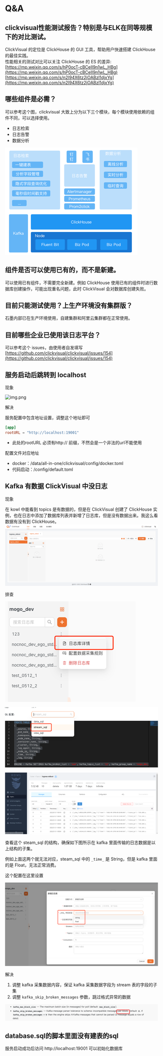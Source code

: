 # Q&A

## clickvisual性能测试报告？特别是与ELK在同等规模下的对比测试。
ClickVisual 的定位是 ClickHouse 的 GUI 工具，帮助用户快速搭建 ClickHouse 的最佳实践。  
性能相关的测试对比可以关注 ClickHouse 的 ES 的差异: 
[https://mp.weixin.qq.com/s/hP0ocT-cBCeIl9n1wL_HBg](https://mp.weixin.qq.com/s/hP0ocT-cBCeIl9n1wL_HBg)
[https://mp.weixin.qq.com/s/n2I94X6tz2jOABzl1djxYg](https://mp.weixin.qq.com/s/n2I94X6tz2jOABzl1djxYg)

## 哪些组件是必需？
可以参考这个图，clickvisual 大致上分为以下三个模块，每个模块使用依赖的组件不同，可以选择使用。
- 日志检索
- 日志告警
- 数据分析

![img.png](../../images/qa-3.png)

## 组件是否可以使用已有的，而不是新建。
可以使用已有组件，不需要完全新建。例如 ClickHouse 使用已有的组件时进行数据库创建操作，可能出现重名问题，此时 ClickVisual 会对数据库创建失败。

## 目前只能测试使用？上生产环境没有集群版？
石墨内部已在生产环境使用，自建集群和阿里云集群都在正常使用。

## 目前哪些企业已使用该日志平台？
可以参考这个 issues，由使用者自发填写 [https://github.com/clickvisual/clickvisual/issues/154](https://github.com/clickvisual/clickvisual/issues/154)

## 服务启动后跳转到 localhost

现象

![img.png](../../images/qa-1.png)

解决

服务配置中包含地址设置，调整这个地址即可
```toml
[app]
rootURL = "http://localhost:19001"
 ```
- 此处的rootURL 必须有http:// 前缀，不然会是一个非法的url不能使用

配置文件对应地址
- docker：/data/all-in-one/clickvisual/config/docker.toml
- 代码启动：/config/default.toml

## Kafka 有数据 ClickVisual 中没日志

现象

在 kowl 中能看到 topics 是有数据的，但是在 ClickVisual 创建了 ClickHouse 实例，也在日志中添加了数据库列表并新增了日志库，但是没有数据出来。我这么看数据有没有到 ClickHouse。
![img.png](../../images/qa-2.png)

排查

![img_1.png](../../images/qa-2-2.png)

![img_2.png](../../images/qa-2-3.png)

![img_3.png](../../images/qa-2-4.png)

查看这个 steam_sql 的结构，确保如下图所示在 kafka 里面传输的日志数据是以上结构的子集。

例如上面这两个就无法对应，steam_sql 中的 `_time_` 是 String，但是 kafka 里面的是 Float，无法正常消费。

这个配置在这里设置

![img_4.png](../../images/qa-2-5.png)

解决

1. 调整 kafka 采集数据内容，保证 kafka 采集数据字段为 stream 表的字段的子集
2. 调整 `kafka_skip_broken_messages` 参数，跳过格式异常的数据

![img.png](../../images/qa-2-6.png)

## database.sql的脚本里面没有建表的sql

服务启动成功后访问 http://localhost:19001 可以初始化数据库
